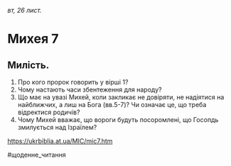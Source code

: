 
_вт, 26 лист._

# Михея 7

## Милість.
1. Про кого пророк говорить у вірші 1?
2. Чому настають часи збентеження для народу?
3. Що має на увазі Михей, коли закликає не довіряти, не надіятися на найближчих, а лиш на Бога (вв.5-7)? Чи означає це, що треба відректися родичів?
4. Чому Михей вважає, що вороги будуть посоромлені, що Госопдь змилується над Ізраїлем?

https://ukrbiblia.at.ua/MIC/mic7.htm 

#щоденне_читання
